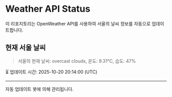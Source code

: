 
# Weather API Status

이 리포지토리는 OpenWeather API를 사용하여 서울의 날씨 정보를 자동으로 업데이트합니다.

## 현재 서울 날씨
> 서울의 현재 날씨: overcast clouds, 온도: 9.31°C, 습도: 47%

⏳ 업데이트 시간: 2025-10-20 20:14:00 (UTC)

---
자동 업데이트 봇에 의해 관리됩니다.
